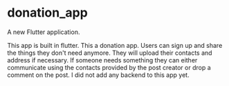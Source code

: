# donation_app

A new Flutter application.

This app is built in flutter. This a donation app. Users can sign up and share the things they don't need anymore. They will upload their contacts and address if necessary. If someone needs something they can either communicate using the contacts provided by the post creator or drop a comment on the post. I did not add any backend to this app yet. 
